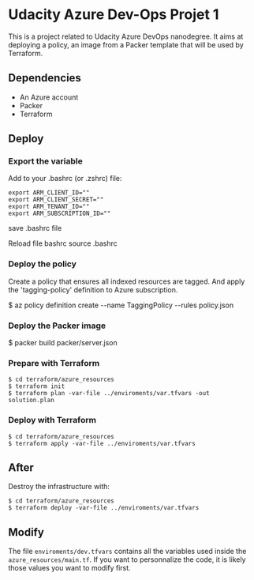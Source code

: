 # Udacity Azure Dev-Ops Projet 1

This is a project related to Udacity Azure DevOps nanodegree.
It aims at deploying a policy, an image from a Packer template that will be used by Terraform.

## Dependencies

- An Azure account
- Packer
- Terraform

## Deploy

### Export the variable

Add to your .bashrc (or .zshrc) file:

```
export ARM_CLIENT_ID=""
export ARM_CLIENT_SECRET=""
export ARM_TENANT_ID=""
export ARM_SUBSCRIPTION_ID=""
```
save .bashrc file

Reload file bashrc
source .bashrc

### Deploy the policy

Create a policy that ensures all indexed resources are tagged. And apply the 'tagging-policy' definition to Azure subscription.

$ az policy definition create --name TaggingPolicy --rules policy.json

### Deploy the Packer image

$ packer build packer/server.json

### Prepare with Terraform

```
$ cd terraform/azure_resources
$ terraform init
$ terraform plan -var-file ../enviroments/var.tfvars -out solution.plan
```

### Deploy with Terraform

```
$ cd terraform/azure_resources
$ terraform apply -var-file ../enviroments/var.tfvars
```

## After

Destroy the infrastructure with:

```
$ cd terraform/azure_resources
$ terraform deploy -var-file ../enviroments/var.tfvars
```

## Modify

The file `enviroments/dev.tfvars` contains all the variables used inside the `azure_resources/main.tf`. If you want to personnalize the code, it is likely those values you want to modify first.
